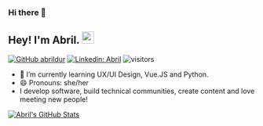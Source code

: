 ### Hi there 👋

<!--
**abrildur/abrildur** is a ✨ _special_ ✨ repository because its `README.md` (this file) appears on your GitHub profile.
- 🔭 I’m currently working on how to become a better front-end developer.
Here are some ideas to get you started:

- 🔭 I’m currently working on ...
- 🌱 I’m currently learning ...
- 👯 I’m looking to collaborate on ...
- 🤔 I’m looking for help with ...
- 💬 Ask me about ...
- 📫 How to reach me: ...
- 😄 Pronouns: she/her
- ⚡ Fun fact: ...
[![Medium Badge](https://img.shields.io/badge/-@Khushboo%20Verma-black?style=flat-square&labelColor=000000&logo=Medium&link=https://medium.com/@abriluren)](https://medium.com/abrilure)

[![Twitter: Abril (https://img.shields.io/twitter/follow/khushbooverma_?style=social)](https://twitter.com/abrildaur)

👇🏻 If you like what I do, support me by buying me a [book](https://www.buymeacoffee.com/) and add to my knowledge! 
-->

## Hey! I'm Abril. <img src="https://media.giphy.com/media/hvRJCLFzcasrR4ia7z/giphy.gif" width="25px">

[![GitHub abrildur](https://img.shields.io/github/followers/vermakhushboo?label=follow&style=social)](https://github.com/abrildur)
[![Linkedin: Abril](https://img.shields.io/badge/-Abril%20Urena-blue?style=flat-square&logo=Linkedin&logoColor=white&link=https://www.linkedin.com/in/abrilurena/)](https://www.linkedin.com/in/abrilurena/)
![visitors](https://visitor-badge.glitch.me/badge?page_id=abrildur.id&left_color=green&right_color=blue)

- 🌱 I’m currently learning UX/UI Design, Vue.JS and Python.
- 😄 Pronouns: she/her
- I develop software, build technical communities, create content and love meeting new people!


[![Abril's GitHub Stats](https://github-readme-stats.vercel.app/api?username=abrildur&hide=issues&count_private=true&show_icons=true&theme=calm)](https://github.com/abrildur/github-readme-stats)
